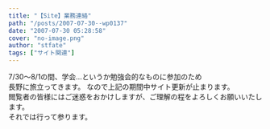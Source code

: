 ```yaml
---
title: "【Site】業務連絡"
path: "/posts/2007-07-30--wp0137"
date: "2007-07-30 05:28:58"
cover: "no-image.png"
author: "stfate"
tags: ["サイト関連"]
---
```


<style type="text/css">
<!--
p {white-space: pre-wrap};
-->
</style>

7/30～8/1の間、学会…というか勉強会的なものに参加のため
長野に旅立ってきます。
なので上記の期間中サイト更新が止まります。
閲覧者の皆様にはご迷惑をおかけしますが、ご理解の程をよろしくお願いいたします。
それでは行って参ります。
